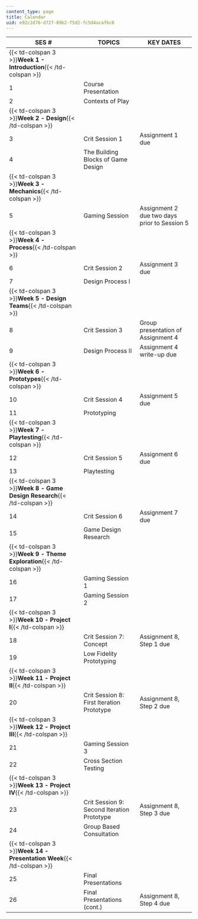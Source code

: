 ```yaml
---
content_type: page
title: Calendar
uid: e92c2d76-d727-89b2-f5d2-fc5d4acaf6c0
---
```


| SES # | TOPICS | KEY DATES |
| --- | --- | --- |
| {{< td-colspan 3 >}}**Week 1 - Introduction**{{< /td-colspan >}} |||
| 1 | Course Presentation | &nbsp; |
| 2 | Contexts of Play | &nbsp; |
| {{< td-colspan 3 >}}**Week 2** ****\-** Design**{{< /td-colspan >}} |||
| 3 | Crit Session 1 | Assignment 1 due |
| 4 | The Building Blocks of Game Design | &nbsp; |
| {{< td-colspan 3 >}}**Week 3** ****\-** Mechanics**{{< /td-colspan >}} |||
| 5 | Gaming Session | Assignment 2 due two days prior to Session 5 |
| {{< td-colspan 3 >}}**Week 4** ****\-** Process**{{< /td-colspan >}} |||
| 6 | Crit Session 2 | Assignment 3 due |
| 7 | Design Process I | &nbsp; |
| {{< td-colspan 3 >}}**Week 5** ****\-** Design Teams**{{< /td-colspan >}} |||
| 8 | Crit Session 3 | Group presentation of Assignment 4 |
| 9 | Design Process II | Assignment 4 write-up due |
| {{< td-colspan 3 >}}**Week 6** ****\-** Prototypes**{{< /td-colspan >}} |||
| 10 | Crit Session 4 | Assignment 5 due |
| 11 | Prototyping | &nbsp; |
| {{< td-colspan 3 >}}**Week 7** ****\-** Playtesting**{{< /td-colspan >}} |||
| 12 | Crit Session 5 | Assignment 6 due |
| 13 | Playtesting | &nbsp; |
| {{< td-colspan 3 >}}**Week 8** ****\-** Game Design Research**{{< /td-colspan >}} |||
| 14 | Crit Session 6 | Assignment 7 due |
| 15 | Game Design Research | &nbsp; |
| {{< td-colspan 3 >}}**Week 9** ****\-** Theme Exploration**{{< /td-colspan >}} |||
| 16 | Gaming Session 1 | &nbsp; |
| 17 | Gaming Session 2 | &nbsp; |
| {{< td-colspan 3 >}}**Week 10** ****\-** Project I**{{< /td-colspan >}} |||
| 18 | Crit Session 7: Concept | Assignment 8, Step 1 due |
| 19 | Low Fidelity Prototyping | &nbsp; |
| {{< td-colspan 3 >}}**Week 11** ****\-** Project II**{{< /td-colspan >}} |||
| 20 | Crit Session 8: First Iteration Prototype | Assignment 8, Step 2 due |
| {{< td-colspan 3 >}}**Week 12** ****\-** Project III**{{< /td-colspan >}} |||
| 21 | Gaming Session 3 | &nbsp; |
| 22 | Cross Section Testing | &nbsp; |
| {{< td-colspan 3 >}}**Week 13** ****\-** Project IV**{{< /td-colspan >}} |||
| 23 | Crit Session 9: Second Iteration Prototype | Assignment 8, Step 3 due |
| 24 | Group Based Consultation | &nbsp; |
| {{< td-colspan 3 >}}**Week 14** ****\-** Presentation Week**{{< /td-colspan >}} |||
| 25 | Final Presentations | &nbsp; |
| 26 | Final Presentations (cont.) | Assignment 8, Step 4 due
